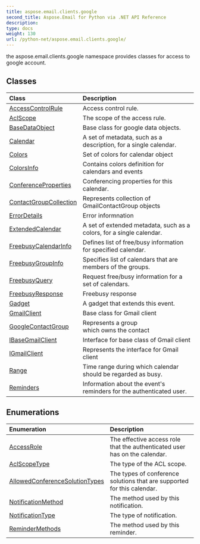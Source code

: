 ```yaml
---
title: aspose.email.clients.google
second_title: Aspose.Email for Python via .NET API Reference
description: 
type: docs
weight: 130
url: /python-net/aspose.email.clients.google/
---
```



the aspose.email.clients.google namespace provides classes for access to google account.

## Classes
| Class | Description |
| :- | :- |
|[AccessControlRule](/email/python-net/aspose.email.clients.google/accesscontrolrule/)|Access control rule.|
|[AclScope](/email/python-net/aspose.email.clients.google/aclscope/)|The scope of the access rule.|
|[BaseDataObject](/email/python-net/aspose.email.clients.google/basedataobject/)|Base class for google data objects.|
|[Calendar](/email/python-net/aspose.email.clients.google/calendar/)|A set of metadata, such as a description, for a single calendar.|
|[Colors](/email/python-net/aspose.email.clients.google/colors/)|Set of colors for calendar object|
|[ColorsInfo](/email/python-net/aspose.email.clients.google/colorsinfo/)|Contains colors definition for calendars and events|
|[ConferenceProperties](/email/python-net/aspose.email.clients.google/conferenceproperties/)|Conferencing properties for this calendar.|
|[ContactGroupCollection](/email/python-net/aspose.email.clients.google/contactgroupcollection/)|Represents collection of GmailContactGroup objects|
|[ErrorDetails](/email/python-net/aspose.email.clients.google/errordetails/)|Error informnation|
|[ExtendedCalendar](/email/python-net/aspose.email.clients.google/extendedcalendar/)|A set of extended metadata, such as a colors, for a single calendar.|
|[FreebusyCalendarInfo](/email/python-net/aspose.email.clients.google/freebusycalendarinfo/)|Defines list of free/busy information for specified calendar.|
|[FreebusyGroupInfo](/email/python-net/aspose.email.clients.google/freebusygroupinfo/)|Specifies list of calendars that are members of the groups.|
|[FreebusyQuery](/email/python-net/aspose.email.clients.google/freebusyquery/)|Request free/busy information for a set of calendars.|
|[FreebusyResponse](/email/python-net/aspose.email.clients.google/freebusyresponse/)|Freebusy response|
|[Gadget](/email/python-net/aspose.email.clients.google/gadget/)|A gadget that extends this event.|
|[GmailClient](/email/python-net/aspose.email.clients.google/gmailclient/)|Base class for Gmail client|
|[GoogleContactGroup](/email/python-net/aspose.email.clients.google/googlecontactgroup/)|Represents a group <br/>            which owns the contact|
|[IBaseGmailClient](/email/python-net/aspose.email.clients.google/ibasegmailclient/)|Interface for base class of Gmail client|
|[IGmailClient](/email/python-net/aspose.email.clients.google/igmailclient/)|Represents the interface for Gmail client|
|[Range](/email/python-net/aspose.email.clients.google/range/)|Time range during which calendar should be regarded as busy.|
|[Reminders](/email/python-net/aspose.email.clients.google/reminders/)|Information about the event's reminders for the authenticated user.|
## Enumerations
| Enumeration | Description |
| :- | :- |
|[AccessRole](/email/python-net/aspose.email.clients.google/accessrole/)|The effective access role that the authenticated user has on the calendar.|
|[AclScopeType](/email/python-net/aspose.email.clients.google/aclscopetype/)|The type of the ACL scope.|
|[AllowedConferenceSolutionTypes](/email/python-net/aspose.email.clients.google/allowedconferencesolutiontypes/)|The types of conference solutions that are supported for this calendar.|
|[NotificationMethod](/email/python-net/aspose.email.clients.google/notificationmethod/)|The method used by this notification.|
|[NotificationType](/email/python-net/aspose.email.clients.google/notificationtype/)|The type of notification.|
|[ReminderMethods](/email/python-net/aspose.email.clients.google/remindermethods/)|The method used by this reminder.|
